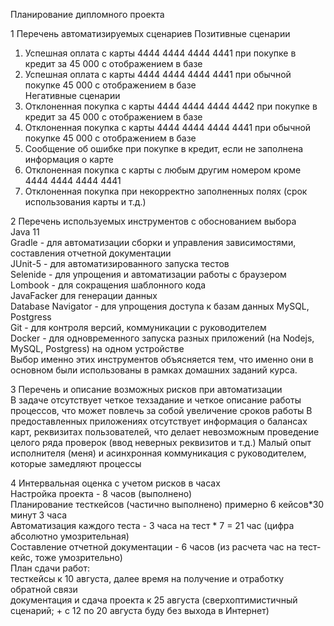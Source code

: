 Планирование дипломного проекта

1 Перечень автоматизируемых сценариев
Позитивные сценарии 
1) Успешная оплата с карты 4444 4444 4444 4441 при покупке в кредит за 45 000 с отображением в базе  
2) Успешная оплата с карты 4444 4444 4444 4441 при обычной покупке 45 000 с отображением в базе  
Негативные сценарии  
3) Отклоненная покупка с карты 4444 4444 4444 4442 при покупке в кредит за 45 000 с отображением в базе  
4) Отклоненная покупка с карты 4444 4444 4444 4441 при обычной покупке 45 000 с отображением в базе  
5) Сообщение об ошибке при покупке в кредит, если не заполнена информация о карте  
6) Отклоненная покупка с карты с любым другим номером кроме 4444 4444 4444 4441
7) Отклоненная покупка при некорректно заполненных полях (срок использования карты и т.д.)

2 Перечень используемых инструментов с обоснованием выбора  
Java 11  
Gradle - для автоматизации сборки и управления зависимостями, составления отчетной документации  
JUnit-5 - для автоматизированного запуска тестов  
Selenide - для упрощения и автоматизации работы с браузером  
Lombook - для сокращения шаблонного кода  
JavaFacker для генерации данных  
Database Navigator - для упрощения доступа к базам данных MySQL, Postgress  
Git - для контроля версий, коммуникации с руководителем  
Docker - для одновременного запуска разных приложений (на Nodejs, MySQL, Postgress) на одном устройстве  
Выбор именно этих инструментов объясняется тем, что именно они в основном были использованы в рамках домашних заданий курса.

3 Перечень и описание возможных рисков при автоматизации  
В задаче отсутствует четкое техзадание и четкое описание работы процессов, что может повлечь за собой увеличение сроков работы
В предоставленных приложениях отсутствует информация о балансах карт, реквизитах пользователей, что делает невозможным проведение целого ряда проверок (ввод неверных реквизитов и т.д.)
Малый опыт исполнителя (меня) и асинхронная коммуникация с руководителем, которые замедляют процессы  

4 Интервальная оценка с учетом рисков в часах  
Настройка проекта - 8 часов (выполнено)  
Планирование тесткейсов (частично выполнено) примерно 6 кейсов*30 минут 3 часа  
Автоматизация каждого теста - 3 часа на тест * 7 = 21 час (цифра абсолютно умозрительная)  
Составление отчетной документации - 6 часов (из расчета час на тест-кейс, тоже умозрительно)  
План сдачи работ:  
тесткейсы к 10 августа, далее время на получение и отработку обратной связи  
документация и сдача проекта к 25 августа (сверхоптимистичный сценарий; + с 12 по 20 августа буду без выхода в Интернет)